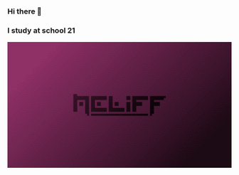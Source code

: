### Hi there 👋
### I study at school 21
![All Text](https://github.com/ncliff-git/screenshots/blob/master/NcliffWallpaper5k.png)
